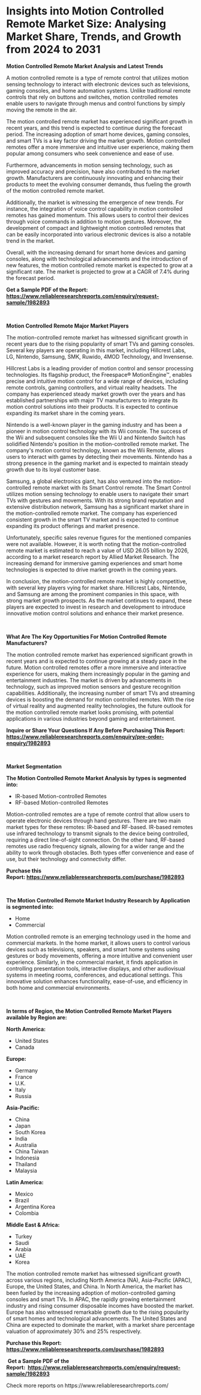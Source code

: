 <p><h1>Insights into Motion Controlled Remote Market Size: Analysing Market Share, Trends, and Growth from 2024 to 2031</h1></p><p><strong>Motion Controlled Remote Market Analysis and Latest Trends</strong></p>
<p><p>A motion controlled remote is a type of remote control that utilizes motion sensing technology to interact with electronic devices such as televisions, gaming consoles, and home automation systems. Unlike traditional remote controls that rely on buttons and switches, motion controlled remotes enable users to navigate through menus and control functions by simply moving the remote in the air.</p><p>The motion controlled remote market has experienced significant growth in recent years, and this trend is expected to continue during the forecast period. The increasing adoption of smart home devices, gaming consoles, and smart TVs is a key factor driving the market growth. Motion controlled remotes offer a more immersive and intuitive user experience, making them popular among consumers who seek convenience and ease of use.</p><p>Furthermore, advancements in motion sensing technology, such as improved accuracy and precision, have also contributed to the market growth. Manufacturers are continuously innovating and enhancing their products to meet the evolving consumer demands, thus fueling the growth of the motion controlled remote market.</p><p>Additionally, the market is witnessing the emergence of new trends. For instance, the integration of voice control capability in motion controlled remotes has gained momentum. This allows users to control their devices through voice commands in addition to motion gestures. Moreover, the development of compact and lightweight motion controlled remotes that can be easily incorporated into various electronic devices is also a notable trend in the market.</p><p>Overall, with the increasing demand for smart home devices and gaming consoles, along with technological advancements and the introduction of new features, the motion controlled remote market is expected to grow at a significant rate. The market is projected to grow at a CAGR of 7.4% during the forecast period.</p></p>
<p><strong>Get a Sample PDF of the Report:&nbsp; <a href="https://www.reliableresearchreports.com/enquiry/request-sample/1982893">https://www.reliableresearchreports.com/enquiry/request-sample/1982893</a></strong></p>
<p>&nbsp;</p>
<p><strong>Motion Controlled Remote Major Market Players</strong></p>
<p><p>The motion-controlled remote market has witnessed significant growth in recent years due to the rising popularity of smart TVs and gaming consoles. Several key players are operating in this market, including Hillcrest Labs, LG, Nintendo, Samsung, SMK, Ruwido, 4MOD Technology, and Invensense. </p><p>Hillcrest Labs is a leading provider of motion control and sensor processing technologies. Its flagship product, the Freespace® MotionEngine™, enables precise and intuitive motion control for a wide range of devices, including remote controls, gaming controllers, and virtual reality headsets. The company has experienced steady market growth over the years and has established partnerships with major TV manufacturers to integrate its motion control solutions into their products. It is expected to continue expanding its market share in the coming years.</p><p>Nintendo is a well-known player in the gaming industry and has been a pioneer in motion control technology with its Wii console. The success of the Wii and subsequent consoles like the Wii U and Nintendo Switch has solidified Nintendo's position in the motion-controlled remote market. The company's motion control technology, known as the Wii Remote, allows users to interact with games by detecting their movements. Nintendo has a strong presence in the gaming market and is expected to maintain steady growth due to its loyal customer base.</p><p>Samsung, a global electronics giant, has also ventured into the motion-controlled remote market with its Smart Control remote. The Smart Control utilizes motion sensing technology to enable users to navigate their smart TVs with gestures and movements. With its strong brand reputation and extensive distribution network, Samsung has a significant market share in the motion-controlled remote market. The company has experienced consistent growth in the smart TV market and is expected to continue expanding its product offerings and market presence.</p><p>Unfortunately, specific sales revenue figures for the mentioned companies were not available. However, it is worth noting that the motion-controlled remote market is estimated to reach a value of USD 26.05 billion by 2026, according to a market research report by Allied Market Research. The increasing demand for immersive gaming experiences and smart home technologies is expected to drive market growth in the coming years.</p><p>In conclusion, the motion-controlled remote market is highly competitive, with several key players vying for market share. Hillcrest Labs, Nintendo, and Samsung are among the prominent companies in this space, with strong market growth prospects. As the market continues to expand, these players are expected to invest in research and development to introduce innovative motion control solutions and enhance their market presence.</p></p>
<p>&nbsp;</p>
<p><strong>What Are The Key Opportunities For Motion Controlled Remote Manufacturers?</strong></p>
<p><p>The motion controlled remote market has experienced significant growth in recent years and is expected to continue growing at a steady pace in the future. Motion controlled remotes offer a more immersive and interactive experience for users, making them increasingly popular in the gaming and entertainment industries. The market is driven by advancements in technology, such as improved motion sensors and gesture recognition capabilities. Additionally, the increasing number of smart TVs and streaming devices is boosting the demand for motion controlled remotes. With the rise of virtual reality and augmented reality technologies, the future outlook for the motion controlled remote market looks promising, with potential applications in various industries beyond gaming and entertainment.</p></p>
<p><strong>Inquire or Share Your Questions If Any Before Purchasing This Report: <a href="https://www.reliableresearchreports.com/enquiry/pre-order-enquiry/1982893">https://www.reliableresearchreports.com/enquiry/pre-order-enquiry/1982893</a></strong></p>
<p>&nbsp;</p>
<p><strong>Market Segmentation</strong></p>
<p><strong>The Motion Controlled Remote Market Analysis by types is segmented into:</strong></p>
<p><ul><li>IR-based Motion-controlled Remotes</li><li>RF-based Motion-controlled Remotes</li></ul></p>
<p><p>Motion-controlled remotes are a type of remote control that allow users to operate electronic devices through hand gestures. There are two main market types for these remotes: IR-based and RF-based. IR-based remotes use infrared technology to transmit signals to the device being controlled, requiring a direct line-of-sight connection. On the other hand, RF-based remotes use radio frequency signals, allowing for a wider range and the ability to work through obstacles. Both types offer convenience and ease of use, but their technology and connectivity differ.</p></p>
<p><strong>Purchase this Report:&nbsp;<a href="https://www.reliableresearchreports.com/purchase/1982893">https://www.reliableresearchreports.com/purchase/1982893</a></strong></p>
<p>&nbsp;</p>
<p><strong>The Motion Controlled Remote Market Industry Research by Application is segmented into:</strong></p>
<p><ul><li>Home</li><li>Commercial</li></ul></p>
<p><p>Motion controlled remote is an emerging technology used in the home and commercial markets. In the home market, it allows users to control various devices such as televisions, speakers, and smart home systems using gestures or body movements, offering a more intuitive and convenient user experience. Similarly, in the commercial market, it finds application in controlling presentation tools, interactive displays, and other audiovisual systems in meeting rooms, conferences, and educational settings. This innovative solution enhances functionality, ease-of-use, and efficiency in both home and commercial environments.</p></p>
<p>&nbsp;</p>
<p><strong>In terms of Region, the Motion Controlled Remote Market Players available by Region are:</strong></p>
<p>
    <p> <strong> North America: </strong>
        <ul>
            <li>United States</li>
            <li>Canada</li>
        </ul>
        </p> 
    <p> <strong> Europe: </strong>
        <ul>
            <li>Germany</li>
            <li>France</li>
            <li>U.K.</li>
            <li>Italy</li>
            <li>Russia</li>
        </ul>
        </p> 
    <p> <strong> Asia-Pacific: </strong>
        <ul>
            <li>China</li>
            <li>Japan</li>
            <li>South Korea</li>
            <li>India</li>
            <li>Australia</li>
            <li>China Taiwan</li>
            <li>Indonesia</li>
            <li>Thailand</li>
            <li>Malaysia</li>
        </ul>
        </p> 
    <p> <strong> Latin America: </strong>
        <ul>
            <li>Mexico</li>
            <li>Brazil</li>
            <li>Argentina Korea</li>
            <li>Colombia</li>
        </ul>
        </p> 
    <p> <strong> Middle East & Africa: </strong>
        <ul>
            <li>Turkey</li>
            <li>Saudi</li>
            <li>Arabia</li>
            <li>UAE</li>
            <li>Korea</li>
        </ul>
    </p>
    </p>
<p><p>The motion controlled remote market has witnessed significant growth across various regions, including North America (NA), Asia-Pacific (APAC), Europe, the United States, and China. In North America, the market has been fueled by the increasing adoption of motion-controlled gaming consoles and smart TVs. In APAC, the rapidly growing entertainment industry and rising consumer disposable incomes have boosted the market. Europe has also witnessed remarkable growth due to the rising popularity of smart homes and technological advancements. The United States and China are expected to dominate the market, with a market share percentage valuation of approximately 30% and 25% respectively.</p></p>
<p><strong>Purchase this Report: <a href="https://www.reliableresearchreports.com/purchase/1982893">https://www.reliableresearchreports.com/purchase/1982893</a></strong></p>
<p>&nbsp;<strong>Get a Sample PDF of the Report:&nbsp;&nbsp;<a href="https://www.reliableresearchreports.com/enquiry/request-sample/1982893">https://www.reliableresearchreports.com/enquiry/request-sample/1982893</a></strong></p>
<p><strong></strong></p>
<p>Check more reports on https://www.reliableresearchreports.com/</p>
